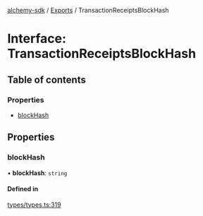 [alchemy-sdk](../README.md) / [Exports](../modules.md) / TransactionReceiptsBlockHash

# Interface: TransactionReceiptsBlockHash

## Table of contents

### Properties

- [blockHash](TransactionReceiptsBlockHash.md#blockhash)

## Properties

### blockHash

• **blockHash**: `string`

#### Defined in

[types/types.ts:319](https://github.com/alchemyplatform/alchemy-sdk-js/blob/9f71253/src/types/types.ts#L319)

